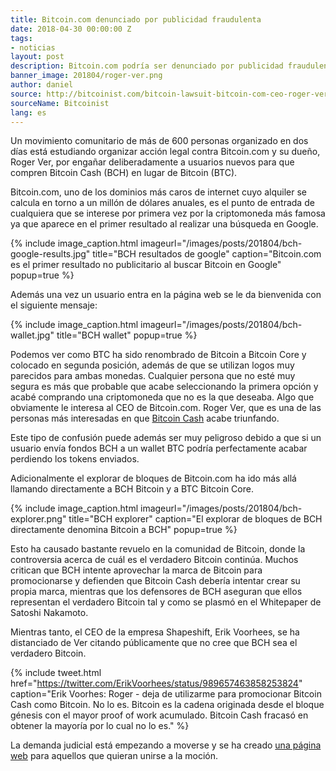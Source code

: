 ```yaml
---
title: Bitcoin.com denunciado por publicidad fraudulenta
date: 2018-04-30 00:00:00 Z
tags:
- noticias
layout: post
description: Bitcoin.com podría ser denunciado por publicidad fraudulenta.
banner_image: 201804/roger-ver.png
author: daniel
source: http://bitcoinist.com/bitcoin-lawsuit-bitcoin-com-ceo-roger-ver/
sourceName: Bitcoinist
lang: es
---
```


Un movimiento comunitario de más de 600 personas organizado en dos días está estudiando organizar acción legal contra Bitcoin.com y su dueño, Roger Ver, por engañar deliberadamente a usuarios nuevos para que compren Bitcoin Cash (BCH) en lugar de Bitcoin (BTC).

<!--more-->

Bitcoin.com, uno de los dominios más caros de internet cuyo alquiler se calcula en torno a un millón de dólares anuales, es el punto de entrada de cualquiera que se interese por primera vez por la criptomoneda más famosa ya que aparece en el primer resultado al realizar una búsqueda en Google.

{% include image_caption.html imageurl="/images/posts/201804/bch-google-results.jpg" title="BCH resultados de google" caption="Bitcoin.com es el primer resultado no publicitario al buscar Bitcoin en Google" popup=true %}

Además una vez un usuario entra en la página web se le da bienvenida con el siguiente mensaje:

{% include image_caption.html imageurl="/images/posts/201804/bch-wallet.jpg" title="BCH wallet" popup=true %}

Podemos ver como BTC ha sido renombrado de Bitcoin a Bitcoin Core y colocado en segunda posición, además de que se utilizan logos muy parecidos para ambas monedas. Cualquier persona que no esté muy segura es más que probable que acabe seleccionando la primera opción y acabé comprando una criptomoneda que no es la que deseaba. Algo que obviamente le interesa al CEO de Bitcoin.com. Roger Ver, que es una de las personas más interesadas en que [Bitcoin Cash](/que-es-bitcoin-cash/) acabe triunfando.

Este tipo de confusión puede además ser muy peligroso debido a que si un usuario envía fondos BCH a un wallet BTC podría perfectamente acabar perdiendo los tokens enviados.

Adicionalmente el explorar de bloques de Bitcoin.com ha ido más allá llamando directamente a BCH Bitcoin y a BTC Bitcoin Core.

{% include image_caption.html imageurl="/images/posts/201804/bch-explorer.png" title="BCH explorer" caption="El explorar de bloques de BCH directamente denomina Bitcoin a BCH" popup=true %}

Esto ha causado bastante revuelo en la comunidad de Bitcoin, donde la controversia acerca de cuál es el verdadero Bitcoin continúa. Muchos critican que BCH intente aprovechar la marca de Bitcoin para promocionarse y defienden que Bitcoin Cash debería intentar crear su propia marca, mientras que los defensores de BCH aseguran que ellos representan el verdadero Bitcoin tal y como se plasmó en el Whitepaper de Satoshi Nakamoto.

Mientras tanto, el CEO de la empresa Shapeshift, Erik Voorhees, se ha distanciado de Ver citando públicamente que no cree que BCH sea el verdadero Bitcoin.

{% include tweet.html href="https://twitter.com/ErikVoorhees/status/989657463858253824" caption="Erik Voorhes: Roger - deja de utilizarme para promocionar Bitcoin Cash como Bitcoin. No lo es. Bitcoin es la cadena originada desde el bloque génesis con el mayor proof of work acumulado. Bitcoin Cash fracasó en obtener la mayoría por lo cual no lo es." %}

La demanda judicial está empezando a moverse y se ha creado <a rel="nofollow" href="http://bitcoincomlawsuit.info/">una página web</a> para aquellos que quieran unirse a la moción.
